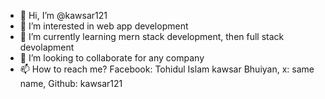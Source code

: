 - 👋 Hi, I’m @kawsar121
- 👀 I’m interested in web app development
- 🌱 I’m currently learning mern stack development, then full stack devolapment
- 💞️ I’m looking to collaborate for any company
- 📫 How to reach me? Facebook: Tohidul Islam kawsar Bhuiyan, x: same name, Github: kawsar121



